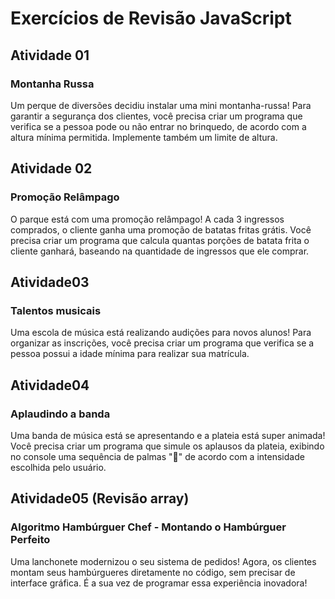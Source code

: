 # Exercícios de Revisão JavaScript

## Atividade 01
### Montanha Russa

Um perque de diversões decidiu instalar uma mini montanha-russa! Para garantir a segurança dos clientes, você precisa criar um programa que verifica se a pessoa pode ou não entrar no brinquedo, de acordo com a altura mínima permitida. Implemente também um limite de altura.

## Atividade 02
### Promoção Relâmpago

O parque está com uma promoção relâmpago! A cada 3 ingressos comprados, o cliente ganha uma promoção de batatas fritas grátis. Você precisa criar um programa que calcula quantas porções de batata frita o cliente ganhará, baseando na quantidade de ingressos que ele comprar.

## Atividade03
### Talentos musicais

Uma escola de música está realizando audições para novos alunos! Para organizar as inscrições, você precisa criar um programa que verifica se a pessoa possui a idade mínima para realizar sua matrícula.

## Atividade04
### Aplaudindo a banda

Uma banda de música está se apresentando e a plateia está super animada! Você precisa criar um programa que simule os aplausos da plateia, exibindo no console uma sequência de palmas "👏" de acordo com a intensidade escolhida pelo usuário.

## Atividade05 (Revisão **array**)
### Algoritmo Hambúrguer Chef - Montando o Hambúrguer Perfeito 

Uma lanchonete modernizou o seu sistema de pedidos! Agora, os clientes montam seus hambúrgueres diretamente no código, sem precisar de interface gráfica. É a sua vez de programar essa experiência inovadora!
